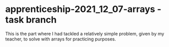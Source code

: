 # apprenticeship-2021_12_07-arrays - task branch
This is the part where I had tackled a relatively simple problem, given by my teacher, to solve with arrays for practicing purposes.
